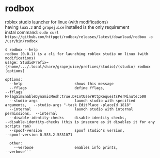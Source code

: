 # rodbox
roblox studio launcher for linux (with modifications)<br>
having `lua5.3` and `grapejuice` installed is the only requirement<br>
instal command: `sudo curl https://github.com/httpget/rodbox/releases/latest/download/rodbox -o /usr/bin/rodbox`
```
$ rodbox --help
rodbox (0.0.1) is a cli for launching roblox studio on linux (with modifications)
usage: StudioPrefix=(/home/.../.local/share/grapejuice/prefixes/studio)/(studio) rodbox [options]

options:
  --help                        shows this message
  --fflags                      define fflags,                            --fflags FFlagSimEnableDynamicMesh:true,DFIntUserHttpRequestsPerMinute:500
  --studio-args                 launch studio with specified arguments,   --studio-args "-task EditPlace -placeId 1818"
  --internal                    launch studio with internal permissions,  --internal
  --disable-identity-checks     disable identity checks,                  --disable-identity-checks (this is insecure as it disables it for any scripts ran)
  --spoof-version               spoof studio's version,                   --spoof-version 0.583.2.5831071

  other:
    --verbose                   enables info prints,                      --verbose```
